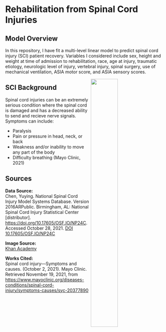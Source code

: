 # Rehabilitation from Spinal Cord Injuries
## Model Overview
In this repository, I have fit a multi-level linear model to predict spinal cord injury (SCI) patient recovery. Variables I considered include sex, height and weight at time of admission to rehabilitation, race, age at injury, traumatic etiology, neurologic level of injury, vertebral injury, spinal surgery, use of mechanical ventilation, ASIA motor score, and ASIA sensory scores. 
<figure>
  <img align = "right"
       src="https://cdn.kastatic.org/ka-perseus-images/f7fa1bdddc896c2c635a1929c6578b745a6030c2.png"   
            width=45% height=45%> 
</figure>


## SCI Background
Spinal cord injuries can be an extremely serious condition where the spinal cord is damaged and has a decreased ability to send and recieve nerve signals. Symptoms can include: 

- Paralysis
- Pain or pressure in head, neck, or back 
- Weakness and/or inability to move any part of the body 
- Difficulty breathing (Mayo Clinic, 2021)  


## Sources
**Data Source:**    
Chen, Yuying. National Spinal Cord Injury Model Systems Database. Version 2016ARPublic. Birmingham, AL: National Spinal Cord Injury Statistical Center [distributor]. https://doi.org/10.17605/OSF.IO/NP24C. Accessed October 28, 2021. [DOI 10.17605/OSF.IO/NP24C](URL 'https://www.nscisc.uab.edu/Research/NSCISC_DatabasePublicUse')  

**Image Source:**  
[Khan Academy](URL 'https://www.khanacademy.org/science/biology/human-biology/neuron-nervous-system/a/overview-of-neuron-structure-and-function')

**Works Cited:**     
Spinal cord injury—Symptoms and causes. (October 2, 2021). Mayo Clinic. Retrieved November 19, 2021, from https://www.mayoclinic.org/diseases-conditions/spinal-cord-injury/symptoms-causes/syc-20377890  



